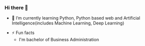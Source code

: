 ### Hi there 👋

<!--
**Sweetbarrow/Sweetbarrow** is a ✨ _special_ ✨ repository because its `README.md` (this file) appears on your GitHub profile.

Here are some ideas to get you started:
-->
<!-- - 🔭 I’m currently working on ... -->
- 🌱 I’m currently learning Python, Python based web and Artificial Intelligence(includes Machine Learning, Deep Learning)
<!--
- 👯 I’m looking to collaborate on ...
- 🤔 I’m looking for help with ...
- 💬 Ask me about ...
-->
<!--
- 📫 How to reach me: Email me to address on my GitHub profile
-->
<!--
- 😄 Pronouns: ...
-->
- ⚡ Fun facts
    - I'm bachelor of Business Administration
